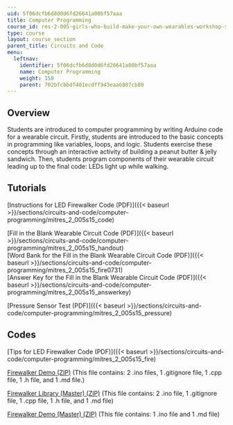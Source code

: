 ```yaml
---
uid: 5f06dcfb6d8d0d6fd26641a00bf57aaa
title: Computer Programming
course_id: res-2-005-girls-who-build-make-your-own-wearables-workshop-spring-2015
type: course
layout: course_section
parent_title: Circuits and Code
menu:
  leftnav:
    identifier: 5f06dcfb6d8d0d6fd26641a00bf57aaa
    name: Computer Programming
    weight: 150
    parent: 702bfcbbdf401ecdff943eaa6807cb80
---
```


Overview
--------

Students are introduced to computer programming by writing Arduino code for a wearable circuit. Firstly, students are introduced to the basic concepts in programming like variables, loops, and logic. Students exercise these concepts through an interactive activity of building a peanut butter & jelly sandwich. Then, students program components of their wearable circuit leading up to the final code: LEDs light up while walking.

Tutorials
---------

[Instructions for LED Firewalker Code (PDF)]({{< baseurl >}}/sections/circuits-and-code/computer-programming/mitres_2_005s15_code)

[Fill in the Blank Wearable Circuit Code (PDF)]({{< baseurl >}}/sections/circuits-and-code/computer-programming/mitres_2_005s15_handout)  
[Word Bank for the Fill in the Blank Wearable Circuit Code (PDF)]({{< baseurl >}}/sections/circuits-and-code/computer-programming/mitres_2_005s15_fire0731)  
[Answer Key for the Fill in the Blank Wearable Circuit Code (PDF)]({{< baseurl >}}/sections/circuits-and-code/computer-programming/mitres_2_005s15_answerkey)

[Pressure Sensor Test (PDF)]({{< baseurl >}}/sections/circuits-and-code/computer-programming/mitres_2_005s15_pressure)

**Codes**
---------

[Tips for LED Firewalker Code (PDF)]({{< baseurl >}}/sections/circuits-and-code/computer-programming/mitres_2_005s15_fire)

[Firewalker Demo (ZIP)](https://open-learning-course-data-production.s3.amazonaws.com/res-2-005-girls-who-build-make-your-own-wearables-workshop-spring-2015/61563c20fe7f1eefec0c37b4e2650084_firewalkerdemo-master.zip) (This file contains: 2 .ino files, 1 .gitignore file, 1 .cpp file, 1 .h file, and 1 .md file.)

[Firewalker Library (Master) (ZIP)](https://open-learning-course-data-production.s3.amazonaws.com/res-2-005-girls-who-build-make-your-own-wearables-workshop-spring-2015/82ed5e019350ac8579ba33f2c8a62241_firewalkerlib-master.zip) (This file contains: 2 .ino file, 1 .gitignore file, 1 .cpp file, 1 .h file, and 1 .md file)

[Firewalker Demo (Master) (ZIP)](https://open-learning-course-data-production.s3.amazonaws.com/res-2-005-girls-who-build-make-your-own-wearables-workshop-spring-2015/61563c20fe7f1eefec0c37b4e2650084_firewalkerdemo-master.zip) (This file contains: 1 .ino file and 1 .md file)